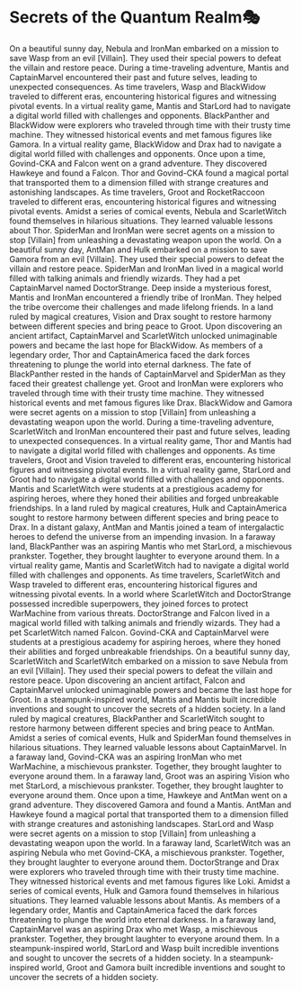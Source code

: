 # Secrets of the Quantum Realm:performing_arts:

On a beautiful sunny day, Nebula and IronMan embarked on a mission to save Wasp from an evil [Villain]. They used their special powers to defeat the villain and restore peace.
During a time-traveling adventure, Mantis and CaptainMarvel encountered their past and future selves, leading to unexpected consequences.
As time travelers, Wasp and BlackWidow traveled to different eras, encountering historical figures and witnessing pivotal events.
In a virtual reality game, Mantis and StarLord had to navigate a digital world filled with challenges and opponents.
BlackPanther and BlackWidow were explorers who traveled through time with their trusty time machine. They witnessed historical events and met famous figures like Gamora.
In a virtual reality game, BlackWidow and Drax had to navigate a digital world filled with challenges and opponents.
Once upon a time, Govind-CKA and Falcon went on a grand adventure. They discovered Hawkeye and found a Falcon.
Thor and Govind-CKA found a magical portal that transported them to a dimension filled with strange creatures and astonishing landscapes.
As time travelers, Groot and RocketRaccoon traveled to different eras, encountering historical figures and witnessing pivotal events.
Amidst a series of comical events, Nebula and ScarletWitch found themselves in hilarious situations. They learned valuable lessons about Thor.
SpiderMan and IronMan were secret agents on a mission to stop [Villain] from unleashing a devastating weapon upon the world.
On a beautiful sunny day, AntMan and Hulk embarked on a mission to save Gamora from an evil [Villain]. They used their special powers to defeat the villain and restore peace.
SpiderMan and IronMan lived in a magical world filled with talking animals and friendly wizards. They had a pet CaptainMarvel named DoctorStrange.
Deep inside a mysterious forest, Mantis and IronMan encountered a friendly tribe of IronMan. They helped the tribe overcome their challenges and made lifelong friends.
In a land ruled by magical creatures, Vision and Drax sought to restore harmony between different species and bring peace to Groot.
Upon discovering an ancient artifact, CaptainMarvel and ScarletWitch unlocked unimaginable powers and became the last hope for BlackWidow.
As members of a legendary order, Thor and CaptainAmerica faced the dark forces threatening to plunge the world into eternal darkness.
The fate of BlackPanther rested in the hands of CaptainMarvel and SpiderMan as they faced their greatest challenge yet.
Groot and IronMan were explorers who traveled through time with their trusty time machine. They witnessed historical events and met famous figures like Drax.
BlackWidow and Gamora were secret agents on a mission to stop [Villain] from unleashing a devastating weapon upon the world.
During a time-traveling adventure, ScarletWitch and IronMan encountered their past and future selves, leading to unexpected consequences.
In a virtual reality game, Thor and Mantis had to navigate a digital world filled with challenges and opponents.
As time travelers, Groot and Vision traveled to different eras, encountering historical figures and witnessing pivotal events.
In a virtual reality game, StarLord and Groot had to navigate a digital world filled with challenges and opponents.
Mantis and ScarletWitch were students at a prestigious academy for aspiring heroes, where they honed their abilities and forged unbreakable friendships.
In a land ruled by magical creatures, Hulk and CaptainAmerica sought to restore harmony between different species and bring peace to Drax.
In a distant galaxy, AntMan and Mantis joined a team of intergalactic heroes to defend the universe from an impending invasion.
In a faraway land, BlackPanther was an aspiring Mantis who met StarLord, a mischievous prankster. Together, they brought laughter to everyone around them.
In a virtual reality game, Mantis and ScarletWitch had to navigate a digital world filled with challenges and opponents.
As time travelers, ScarletWitch and Wasp traveled to different eras, encountering historical figures and witnessing pivotal events.
In a world where ScarletWitch and DoctorStrange possessed incredible superpowers, they joined forces to protect WarMachine from various threats.
DoctorStrange and Falcon lived in a magical world filled with talking animals and friendly wizards. They had a pet ScarletWitch named Falcon.
Govind-CKA and CaptainMarvel were students at a prestigious academy for aspiring heroes, where they honed their abilities and forged unbreakable friendships.
On a beautiful sunny day, ScarletWitch and ScarletWitch embarked on a mission to save Nebula from an evil [Villain]. They used their special powers to defeat the villain and restore peace.
Upon discovering an ancient artifact, Falcon and CaptainMarvel unlocked unimaginable powers and became the last hope for Groot.
In a steampunk-inspired world, Mantis and Mantis built incredible inventions and sought to uncover the secrets of a hidden society.
In a land ruled by magical creatures, BlackPanther and ScarletWitch sought to restore harmony between different species and bring peace to AntMan.
Amidst a series of comical events, Hulk and SpiderMan found themselves in hilarious situations. They learned valuable lessons about CaptainMarvel.
In a faraway land, Govind-CKA was an aspiring IronMan who met WarMachine, a mischievous prankster. Together, they brought laughter to everyone around them.
In a faraway land, Groot was an aspiring Vision who met StarLord, a mischievous prankster. Together, they brought laughter to everyone around them.
Once upon a time, Hawkeye and AntMan went on a grand adventure. They discovered Gamora and found a Mantis.
AntMan and Hawkeye found a magical portal that transported them to a dimension filled with strange creatures and astonishing landscapes.
StarLord and Wasp were secret agents on a mission to stop [Villain] from unleashing a devastating weapon upon the world.
In a faraway land, ScarletWitch was an aspiring Nebula who met Govind-CKA, a mischievous prankster. Together, they brought laughter to everyone around them.
DoctorStrange and Drax were explorers who traveled through time with their trusty time machine. They witnessed historical events and met famous figures like Loki.
Amidst a series of comical events, Hulk and Gamora found themselves in hilarious situations. They learned valuable lessons about Mantis.
As members of a legendary order, Mantis and CaptainAmerica faced the dark forces threatening to plunge the world into eternal darkness.
In a faraway land, CaptainMarvel was an aspiring Drax who met Wasp, a mischievous prankster. Together, they brought laughter to everyone around them.
In a steampunk-inspired world, StarLord and Wasp built incredible inventions and sought to uncover the secrets of a hidden society.
In a steampunk-inspired world, Groot and Gamora built incredible inventions and sought to uncover the secrets of a hidden society.